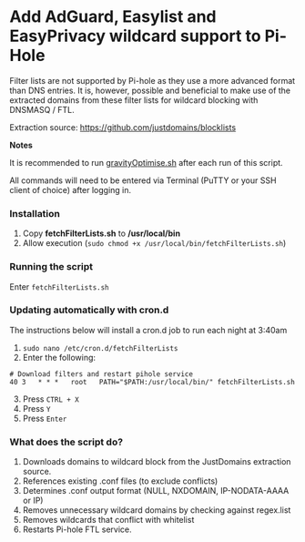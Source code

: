 # Add AdGuard, Easylist and EasyPrivacy wildcard support to Pi-Hole

Filter lists are not supported by Pi-hole as they use a more advanced format than DNS entries. It is, however, possible and beneficial to make use of the extracted domains from these filter lists for wildcard blocking with DNSMASQ / FTL.

Extraction source: https://github.com/justdomains/blocklists

**Notes**

It is recommended to run [gravityOptimise.sh](https://github.com/mmotti/pihole-gravity-optimise) after each run of this script.

All commands will need to be entered via Terminal (PuTTY or your SSH client of choice) after logging in.

### Installation

1. Copy **fetchFilterLists.sh** to **/usr/local/bin**
2. Allow execution (`sudo chmod +x /usr/local/bin/fetchFilterLists.sh`)

### Running the script
Enter `fetchFilterLists.sh`

### Updating automatically with cron.d
The instructions below will install a cron.d job to run each night at 3:40am
1. `sudo nano /etc/cron.d/fetchFilterLists`
2. Enter the following:
```
# Download filters and restart pihole service
40 3   * * *   root   PATH="$PATH:/usr/local/bin/" fetchFilterLists.sh
```
3. Press `CTRL + X`
4. Press `Y`
5. Press `Enter`

### What does the script do?
1. Downloads domains to wildcard block from the JustDomains extraction source.
2. References existing .conf files (to exclude conflicts)
3. Determines .conf output format (NULL, NXDOMAIN, IP-NODATA-AAAA or IP)
4. Removes unnecessary wildcard domains by checking against regex.list
5. Removes wildcards that conflict with whitelist
6. Restarts Pi-hole FTL service.

